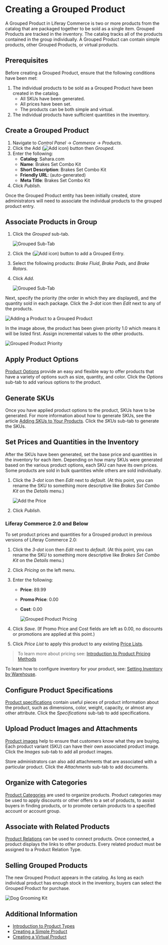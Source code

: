 # Creating a Grouped Product

A Grouped Product in Liferay Commerce is two or more products from the catalog that are packaged together to be sold as a single item. Grouped Products are tracked in the inventory. The catalog tracks all of the products contained in the group individually. A Grouped Product can contain simple products, other Grouped Products, or virtual products.

## Prerequisites

Before creating a Grouped Product, ensure that the following conditions have been met:

1. The individual products to be sold as a Grouped Product have been created in the catalog.
    * All SKUs have been generated.
    * All prices have been set.
    * The products can be both simple and virtual.
1. The individual products have sufficient quantities in the inventory.

## Create a Grouped Product

1. Navigate to _Control Panel_ → _Commerce_ → _Products_.
1. Click the Add (![Add icon](../../../images/icon-add.png)) button then _Grouped_.
1. Enter the following:
    * **Catalog**: Sahara.com
    * **Name**: Brakes Set Combo Kit
    * **Short Description**: Brakes Set Combo Kit
    * **Friendly URL**: (auto-generated)
    * **Meta Title**: Brakes Set Combo Kit
1. Click _Publish_.

Once the Grouped Product entity has been initially created, store administrators will need to associate the individual products to the grouped product entry.

## Associate Products in Group

1. Click the _Grouped_ sub-tab.

   ![Grouped Sub-Tab](./creating-a-grouped-product/images/01.png)

1. Click the (![Add icon](../../../images/icon-add.png)) button to add a Grouped Entry.
1. Select the following products: _Brake Fluid_, _Brake Pads_, and _Brake Rotors_.
1. Click _Add_.

    ![Grouped Sub-Tab](./creating-a-grouped-product/images/02.png)

Next, specify the priority (the order in which they are displayed), and the quantity sold in each package. Click the _3-dot_ icon then _Edit_ next to any of the products.

![Adding a Product to a Grouped Product](./creating-a-grouped-product/images/03.png)

In the image above, the product has been given priority 1.0 which means it will be listed first. Assign incremental values to the other products.

![Grouped Product Priority](./creating-a-grouped-product/images/04.png)

## Apply Product Options

[Product Options](../products/customizing-your-product-with-product-options.md) provide an easy and flexible way to offer products that have a variety of options such as size, quantity, and color. Click the _Options_ sub-tab to add various options to the product.

## Generate SKUs

Once you have applied product options to the product, SKUs have to be generated. For more information about how to generate SKUs, see the article [Adding SKUs to Your Products](../products/adding-skus-to-your-products.md). Click the _SKUs_ sub-tab to generate the SKUs.

## Set Prices and Quantities in the Inventory

After the SKUs have been generated, set the base price and quantities in the inventory for each item. Depending on how many SKUs were generated based on the various product options, each SKU can have its own prices. Some products are sold in bulk quantities while others are sold individually.

1. Click the _3-dot_ icon then _Edit_ next to _default_. (At this point, you can rename the SKU to something more descriptive like _Brakes Set Combo Kit_ on the _Details_ menu.)

    ![Add the Price](./creating-a-grouped-product/images/07.png)

1. Click _Publish_.

### Liferay Commerce 2.0 and Below

To set product prices and quantities for a Grouped product in previous versions of Liferay Commerce 2.0:

1. Click the _3-dot_ icon then _Edit_ next to _default_. (At this point, you can rename the SKU to something more descriptive like _Brakes Set Combo Kit_ on the _Details_ menu.)
1. Click _Pricing_ on the left menu.
1. Enter the following:
    * **Price**: 89.99
    * **Promo Price**: 0.00
    * **Cost**: 0.00

        ![Grouped Product Pricing](./creating-a-grouped-product/images/06.png)

1. Click _Save_. (If Promo Price and Cost fields are left as 0.00, no discounts or promotions are applied at this point.)
1. Click _Price List_ to apply this product to any existing [Price Lists](../../managing-price/adding-products-to-a-price-list.md).

>To learn more about pricing see: [Introduction to Product Pricing Methods](../../managing-price/introduction-to-product-pricing-methods.md)

To learn how to configure inventory for your product, see: [Setting Inventory by Warehouse](../../managing-inventory/setting-inventory-by-warehouse.md).

## Configure Product Specifications

[Product specifications](../products/specifications.md) contain useful pieces of product information about the product, such as dimensions, color, weight, capacity, or almost any other attribute. Click the _Specifications_ sub-tab to add specifications.

## Upload Product Images and Attachments

[Product images](../products/product-images.md) help to ensure that customers know what they are buying. Each product variant (SKU) can have their own associated product image. Click the _Images_ sub-tab to add all product images.

Store administrators can also add attachments that are associated with a particular product. Click the _Attachments_ sub-tab to add documents.

## Organize with Categories

[Product Categories](../products/creating-a-new-product-category.md) are used to organize products. Product categories may be used to apply discounts or other offers to a set of products, to assist buyers in finding products, or to promote certain products to a specified account or account group.

## Associate with Related Products

[Product Relations](../products/related-products-up-sells-and-cross-sells.md) can be used to connect products. Once connected, a product displays the links to other products. Every related product must be assigned to a Product Relation Type.

## Selling Grouped Products

The new Grouped Product appears in the catalog. As long as each individual product has enough stock in the inventory, buyers can select the Grouped Product for purchase.

![Dog Grooming Kit](./creating-a-grouped-product/images/05.png)

## Additional Information

* [Introduction to Product Types](./introduction-to-product-types.md)
* [Creating a Simple Product](./creating-a-simple-product.md)
* [Creating a Virtual Product](./creating-a-virtual-product.md)
